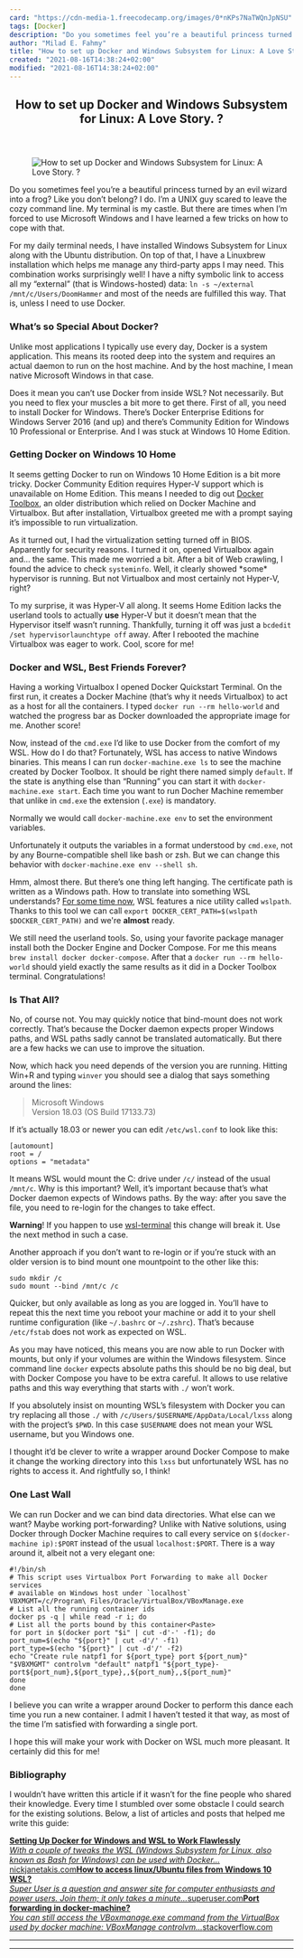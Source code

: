 ```yaml
---
card: "https://cdn-media-1.freecodecamp.org/images/0*nKPs7NaTWQnJpNSU"
tags: [Docker]
description: "Do you sometimes feel you’re a beautiful princess turned by a"
author: "Milad E. Fahmy"
title: "How to set up Docker and Windows Subsystem for Linux: A Love Story. ?"
created: "2021-08-16T14:38:24+02:00"
modified: "2021-08-16T14:38:24+02:00"
---
```

<div class="site-wrapper">
<main id="site-main" class="site-main outer">
<div class="inner">
<article class="post-full post tag-docker tag-life-lessons tag-technology tag-productivity tag-programming ">
<header class="post-full-header">
<h1 class="post-full-title">How to set up Docker and Windows Subsystem for Linux: A Love Story. ?</h1>
</header>
<figure class="post-full-image">
<picture>
<source media="(max-width: 700px)" sizes="1px" srcset="data:image/gif;base64,R0lGODlhAQABAIAAAAAAAP///yH5BAEAAAAALAAAAAABAAEAAAIBRAA7 1w">
<source media="(min-width: 701px)" sizes="(max-width: 800px) 400px,
(max-width: 1170px) 700px,
1400px" srcset="https://cdn-media-1.freecodecamp.org/images/0*nKPs7NaTWQnJpNSU 300w,
https://cdn-media-1.freecodecamp.org/images/0*nKPs7NaTWQnJpNSU 600w,
https://cdn-media-1.freecodecamp.org/images/0*nKPs7NaTWQnJpNSU 1000w,
https://cdn-media-1.freecodecamp.org/images/0*nKPs7NaTWQnJpNSU 2000w">
<img onerror="this.style.display='none'" src="https://cdn-media-1.freecodecamp.org/images/0*nKPs7NaTWQnJpNSU" alt="How to set up Docker and Windows Subsystem for Linux: A Love Story. ?">
</picture>
</figure>
<section class="post-full-content">
<div class="post-content">
<p>Do you sometimes feel you’re a beautiful princess turned by an evil wizard into a frog? Like you don’t belong? I do. I’m a UNIX guy scared to leave the cozy command line. My terminal is my castle. But there are times when I’m forced to use Microsoft Windows and I have learned a few tricks on how to cope with that.</p><p>For my daily terminal needs, I have installed Windows Subsystem for Linux along with the Ubuntu distribution. On top of that, I have a Linuxbrew installation which helps me manage any third-party apps I may need. This combination works surprisingly well! I have a nifty symbolic link to access all my “external” (that is Windows-hosted) data: <code>ln -s ~/external /mnt/c/Users/DoomHammer</code> and most of the needs are fulfilled this way. That is, unless I need to use Docker.</p><h3 id="what-s-so-special-about-docker">What’s so Special About Docker?</h3><p>Unlike most applications I typically use every day, Docker is a system application. This means its rooted deep into the system and requires an actual daemon to run on the host machine. And by the host machine, I mean native Microsoft Windows in that case.</p><p>Does it mean you can’t use Docker from inside WSL? Not necessarily. But you need to flex your muscles a bit more to get there. First of all, you need to install Docker for Windows. There’s Docker Enterprise Editions for Windows Server 2016 (and up) and there’s Community Edition for Windows 10 Professional or Enterprise. And I was stuck at Windows 10 Home Edition.</p><h3 id="getting-docker-on-windows-10-home">Getting Docker on Windows 10 Home</h3><p>It seems getting Docker to run on Windows 10 Home Edition is a bit more tricky. Docker Community Edition requires Hyper-V support which is unavailable on Home Edition. This means I needed to dig out <a href="https://docs.docker.com/toolbox/toolbox_install_windows/" rel="noopener">Docker Toolbox</a>, an older distribution which relied on Docker Machine and Virtualbox. But after installation, Virtualbox greeted me with a prompt saying it’s impossible to run virtualization.</p><p>As it turned out, I had the virtualization setting turned off in BIOS. Apparently for security reasons. I turned it on, opened Virtualbox again and… the same. This made me worried a bit. After a bit of Web crawling, I found the advice to check <code>systeminfo</code>. Well, it clearly showed *some* hypervisor is running. But not Virtualbox and most certainly not Hyper-V, right?</p><p>To my surprise, it was Hyper-V all along. It seems Home Edition lacks the userland tools to actually <strong>use</strong> Hyper-V but it doesn’t mean that the Hypervisor itself wasn’t running. Thankfully, turning it off was just a <code>bcdedit /set hypervisorlaunchtype off</code> away. After I rebooted the machine Virtualbox was eager to work. Cool, score for me!</p><h3 id="docker-and-wsl-best-friends-forever">Docker and WSL, Best Friends Forever?</h3><p>Having a working Virtualbox I opened Docker Quickstart Terminal. On the first run, it creates a Docker Machine (that’s why it needs Virtualbox) to act as a host for all the containers. I typed <code>docker run --rm hello-world</code> and watched the progress bar as Docker downloaded the appropriate image for me. Another score!</p><p>Now, instead of the <code>cmd.exe</code> I’d like to use Docker from the comfort of my WSL. How do I do that? Fortunately, WSL has access to native Windows binaries. This means I can run <code>docker-machine.exe ls</code> to see the machine created by Docker Toolbox. It should be right there named simply <code>default</code>. If the state is anything else than “Running” you can start it with <code>docker-machine.exe start</code>. Each time you want to run Docher Machine remember that unlike in <code>cmd.exe</code> the extension (<code>.exe</code>) is mandatory.</p><p>Normally we would call <code>docker-machine.exe env</code> to set the environment variables.</p><p>Unfortunately it outputs the variables in a format understood by <code>cmd.exe</code>, not by any Bourne-compatible shell like bash or zsh. But we can change this behavior with <code>docker-machine.exe env --shell sh</code>.</p><p>Hmm, almost there. But there’s one thing left hanging. The certificate path is written as a Windows path. How to translate into something WSL understands? <a href="https://github.com/MicrosoftDocs/WSL/releases/tag/17046" rel="noopener">For some time now</a>, WSL features a nice utility called <code>wslpath</code>. Thanks to this tool we can call <code>export DOCKER_CERT_PATH=$(wslpath $DOCKER_CERT_PATH)</code> and we're <strong>almost</strong> ready.</p><p>We still need the userland tools. So, using your favorite package manager install both the Docker Engine and Docker Compose. For me this means <code>brew install docker docker-compose</code>. After that a <code>docker run --rm hello-world</code> should yield exactly the same results as it did in a Docker Toolbox terminal. Congratulations!</p><h3 id="is-that-all">Is That All?</h3><p>No, of course not. You may quickly notice that bind-mount does not work correctly. That’s because the Docker daemon expects proper Windows paths, and WSL paths sadly cannot be translated automatically. But there are a few hacks we can use to improve the situation.</p><p>Now, which hack you need depends of the version you are running. Hitting Win+R and typing <code>winver</code> you should see a dialog that says something around the lines:</p><blockquote>Microsoft Windows<br>Version 18.03 (OS Build 17133.73)</blockquote><p>If it’s actually 18.03 or newer you can edit <code>/etc/wsl.conf</code> to look like this:</p><pre><code>[automount]
root = /
options = "metadata"</code></pre><p>It means WSL would mount the C: drive under <code>/c/</code> instead of the usual <code>/mnt/c</code>. Why is this important? Well, it’s important because that’s what Docker daemon expects of Windows paths. By the way: after you save the file, you need to re-login for the changes to take effect.</p><p><strong>Warning</strong>! If you happen to use <a href="https://github.com/goreliu/wsl-terminal" rel="noopener">wsl-terminal</a> this change will break it. Use the next method in such a case.</p><p>Another approach if you don’t want to re-login or if you’re stuck with an older version is to bind mount one mountpoint to the other like this:</p><pre><code>sudo mkdir /c
sudo mount --bind /mnt/c /c</code></pre><p>Quicker, but only available as long as you are logged in. You’ll have to repeat this the next time you reboot your machine or add it to your shell runtime configuration (like <code>~/.bashrc</code> or <code>~/.zshrc</code>). That’s because <code>/etc/fstab</code> does not work as expected on WSL.</p><p>As you may have noticed, this means you are now able to run Docker with mounts, but only if your volumes are within the Windows filesystem. Since command line <code>docker</code> expects absolute paths this should be no big deal, but with Docker Compose you have to be extra careful. It allows to use relative paths and this way everything that starts with <code>./</code> won’t work.</p><p>If you absolutely insist on mounting WSL’s filesystem with Docker you can try replacing all those <code>./</code> with <code>/c/Users/$USERNAME/AppData/Local/lxss</code> along with the project’s <code>$PWD</code>. In this case <code>$USERNAME</code> does not mean your WSL username, but you Windows one.</p><p>I thought it’d be clever to write a wrapper around Docker Compose to make it change the working directory into this <code>lxss</code> but unfortunately WSL has no rights to access it. And rightfully so, I think!</p><h3 id="one-last-wall">One Last Wall</h3><p>We can run Docker and we can bind data directories. What else can we want? Maybe working port-forwarding? Unlike with Native solutions, using Docker through Docker Machine requires to call every service on <code>$(docker-machine ip):$PORT</code> instead of the usual <code>localhost:$PORT</code>. There is a way around it, albeit not a very elegant one:</p><pre><code class="language-sh">#!/bin/sh
# This script uses Virtualbox Port Forwarding to make all Docker services
# available on Windows host under `localhost`
VBXMGMT=/c/Program\ Files/Oracle/VirtualBox/VBoxManage.exe
# List all the running container ids
docker ps -q | while read -r i; do
# List all the ports bound by this container&lt;Paste&gt;
for port in $(docker port "$i" | cut -d'-' -f1); do
port_num=$(echo "${port}" | cut -d'/' -f1)
port_type=$(echo "${port}" | cut -d'/' -f2)
echo "Create rule natpf1 for ${port_type} port ${port_num}"
"$VBXMGMT" controlvm "default" natpf1 "${port_type}-port${port_num},${port_type},,${port_num},,${port_num}"
done
done</code></pre><p>I believe you can write a wrapper around Docker to perform this dance each time you run a new container. I admit I haven’t tested it that way, as most of the time I’m satisfied with forwarding a single port.</p><p>I hope this will make your work with Docker on WSL much more pleasant. It certainly did this for me!</p><h3 id="bibliography">Bibliography</h3><p>I wouldn’t have written this article if it wasn’t for the fine people who shared their knowledge. Every time I stumbled over some obstacle I could search for the existing solutions. Below, a list of articles and posts that helped me write this guide:</p><p><a href="https://nickjanetakis.com/blog/setting-up-docker-for-windows-and-wsl-to-work-flawlessly" rel="noopener"><strong>Setting Up Docker for Windows and WSL to Work Flawlessly</strong></a><br><a href="https://nickjanetakis.com/blog/setting-up-docker-for-windows-and-wsl-to-work-flawlessly" rel="noopener"><em>With a couple of tweaks the WSL (Windows Subsystem for Linux, also known as Bash for Windows) can be used with Docker…</em>nickjanetakis.com</a><a href="https://superuser.com/a/1110976" rel="noopener"><strong>How to access linux/Ubuntu files from Windows 10 WSL?</strong></a><br><a href="https://superuser.com/a/1110976" rel="noopener"><em>Super User is a question and answer site for computer enthusiasts and power users. Join them; it only takes a minute…</em>superuser.com</a><a href="https://stackoverflow.com/questions/32174560/port-forwarding-in-docker-machine" rel="noopener"><strong>Port forwarding in docker-machine?</strong></a><br><a href="https://stackoverflow.com/questions/32174560/port-forwarding-in-docker-machine" rel="noopener"><em>You can still access the VBoxmanage.exe command from the VirtualBox used by docker machine: VBoxManage controlvm…</em>stackoverflow.com</a></p>
</div>
<hr>
<hr>
</section>
</article>
</div>
</main>
</div>
<!-- Google Tag Manager (noscript) -->
<!-- End Google Tag Manager (noscript) -->
